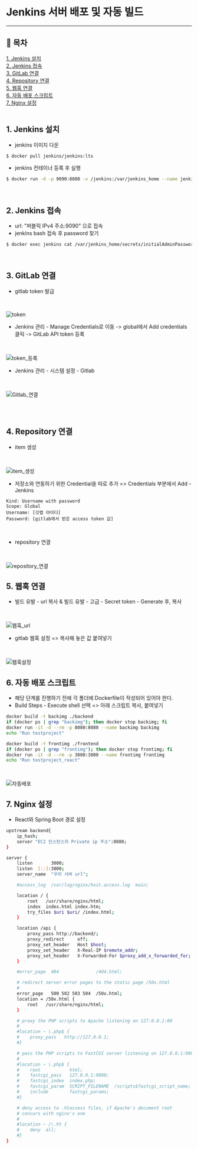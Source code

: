# Jenkins 서버 배포 및 자동 빌드
---
## 📌 목차
[1. Jenkins 설치](#1-jenkins-설치)   
[2. Jenkins 접속](#2-jenkins-접속)   
[3. GitLab 연결](#3-gitlab-연결)   
[4. Repository 연결](#4-repository-연결)   
[5. 웹훅 연결](#5-웹훅-연결)   
[6. 자동 배포 스크립트](#6-자동-배포-스크립트)   
[7. Nginx 설정](#7-Nginx-설정)   
<br/>

## 1. Jenkins 설치
- jenkins 이미지 다운
```bash
$ docker pull jenkins/jenkins:lts
```
- jenkins 컨테이너 등록 후 실행
```bash
$ docker run -d -p 9090:8080 -v /jenkins:/var/jenkins_home --name jenkins -u root jenkins/jenkins:lts
```
<br/>

## 2. Jenkins 접속
- url: "퍼블릭 IPv4 주소:9090" 으로 접속
- jenkins bash 접속 후 password 찾기
```bash
$ docker exec jenkins cat /var/jenkins_home/secrets/initialAdminPassword
```
<br/>

## 3. GitLab 연결
- gitlab token 발급   
<br/>

![token](/images/token.JPG)
<br/>

- Jenkins 관리 - Manage Credentials로 이동 -> global에서 Add credentials 클릭 -> GitLab API token 등록
<br/>

![token_등록](/images/jenkins_token등록.JPG)
<br/>

- Jenkins 관리 - 시스템 설정 - Gitlab
<br/>

![Gitlab_연결](/images/gitlab_연결.JPG)

```bash
```
<br/>


## 4. Repository 연결
- item 생성
<br/>

![item_생성](/images/item생성.JPG)
<br/>

- 저장소와 연동하기 위한 Credential을 따로 추가 => Credentials 부분에서 Add - Jenkins
```
Kind: Username with password   
Scope: Global   
Username: [깃랩 아이디]   
Password: [gitlab에서 받은 access token 값]   
```
<br/>

- repository 연결
<br/>

![repository_연결](/images/repository연결.JPG)
<br/>

## 5. 웹훅 연결
- 빌드 유발 - url 복사 & 빌드 유발 - 고급 - Secret token - Generate 후, 복사
<br/>

![웹훅_url](/images/webhook_url.jpg)
<br/>

- gitlab 웹훅 설정 => 복사해 놓은 값 붙여넣기
<br/>

![웹훅설정](/images/webhook설정.JPG)
<br/>

## 6. 자동 배포 스크립트
- 해당 단계를 진행하기 전에 각 폴더에 Dockerfile이 작성되어 있어야 한다.
- Build Steps - Execute shell 선택 => 아래 스크립트 복사, 붙여넣기
```bash
docker build -t backimg ./backend
if (docker ps | grep "backimg"); then docker stop backimg; fi
docker run -it -d --rm -p 8080:8080 --name backimg backimg
echo "Run testproject"

docker build -t frontimg ./frontend
if (docker ps | grep "frontimg"); then docker stop frontimg; fi
docker run -it -d --rm -p 3000:3000 --name frontimg frontimg
echo "Run testproject_react"
```
<br/>

![자동배포](/images/자동배포.JPG)
<br/>

## 7. Nginx 설정
- React와 Spring Boot 경로 설정
```bash
upstream backend{
	ip_hash;
	server "EC2 인스턴스의 Private ip 주소":8080;
}

server {
    listen       3000;
    listen  [::]:3000;
    server_name  "우리 서버 url";

    #access_log  /var/log/nginx/host.access.log  main;

    location / {
        root   /usr/share/nginx/html;
        index  index.html index.htm;
        try_files $uri $uri/ /index.html;
    }

	location /api {
        proxy_pass http://backend/;
        proxy_redirect     off;
        proxy_set_header   Host $host;
        proxy_set_header   X-Real-IP $remote_addr;
        proxy_set_header   X-Forwarded-For $proxy_add_x_forwarded_for;
    }

    #error_page  404              /404.html;

    # redirect server error pages to the static page /50x.html
    #
    error_page   500 502 503 504  /50x.html;
    location = /50x.html {
        root   /usr/share/nginx/html;
    }

    # proxy the PHP scripts to Apache listening on 127.0.0.1:80
    #
    #location ~ \.php$ {
    #    proxy_pass   http://127.0.0.1;
    #}

    # pass the PHP scripts to FastCGI server listening on 127.0.0.1:9000
    #
    #location ~ \.php$ {
    #    root           html;
    #    fastcgi_pass   127.0.0.1:9000;
    #    fastcgi_index  index.php;
    #    fastcgi_param  SCRIPT_FILENAME  /scripts$fastcgi_script_name;
    #    include        fastcgi_params;
    #}

    # deny access to .htaccess files, if Apache's document root
    # concurs with nginx's one
    #
    #location ~ /\.ht {
    #    deny  all;
    #}
}
```
